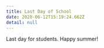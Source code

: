```yaml
---
title: Last Day of School
date: 2020-06-12T15:19:24.662Z
detail: null
---
```

Last day for students. Happy summer!